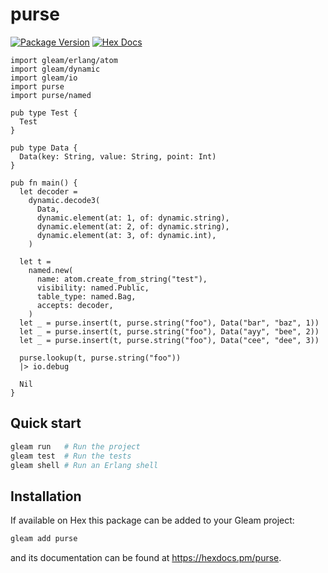 # purse

[![Package Version](https://img.shields.io/hexpm/v/purse)](https://hex.pm/packages/purse)
[![Hex Docs](https://img.shields.io/badge/hex-docs-ffaff3)](https://hexdocs.pm/purse/)

```gleam
import gleam/erlang/atom
import gleam/dynamic
import gleam/io
import purse
import purse/named

pub type Test {
  Test
}

pub type Data {
  Data(key: String, value: String, point: Int)
}

pub fn main() {
  let decoder =
    dynamic.decode3(
      Data,
      dynamic.element(at: 1, of: dynamic.string),
      dynamic.element(at: 2, of: dynamic.string),
      dynamic.element(at: 3, of: dynamic.int),
    )

  let t =
    named.new(
      name: atom.create_from_string("test"),
      visibility: named.Public,
      table_type: named.Bag,
      accepts: decoder,
    )
  let _ = purse.insert(t, purse.string("foo"), Data("bar", "baz", 1))
  let _ = purse.insert(t, purse.string("foo"), Data("ayy", "bee", 2))
  let _ = purse.insert(t, purse.string("foo"), Data("cee", "dee", 3))

  purse.lookup(t, purse.string("foo"))
  |> io.debug

  Nil
}
```

## Quick start

```sh
gleam run   # Run the project
gleam test  # Run the tests
gleam shell # Run an Erlang shell
```

## Installation

If available on Hex this package can be added to your Gleam project:

```sh
gleam add purse
```

and its documentation can be found at <https://hexdocs.pm/purse>.

